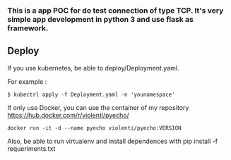 
### This is a app POC for do test connection of type TCP. It's  very simple app development in python 3 and use flask as framework.


## Deploy

If you use kubernetes, 	be able to deploy/Deployment.yaml.

For example : 

`$ kubectrl apply -f Deployment.yaml -n 'younamespace' `

If only use Docker, you can use the container of my repository https://hub.docker.com/r/violenti/pyecho/

`docker run -it -d --name pyecho violenti/pyecho:VERSION `

Also, be able to run virtualenv and install dependences with pip install -f requeriments.txt 

